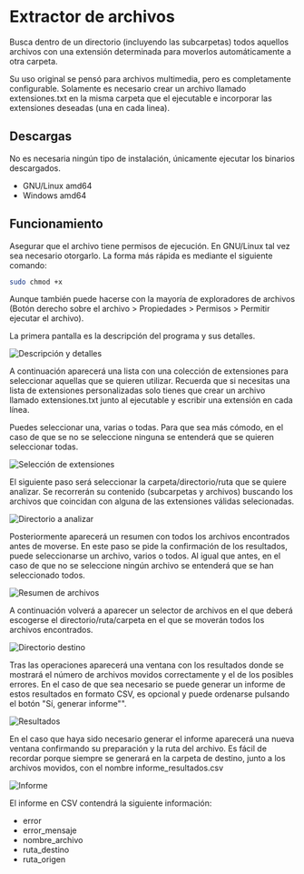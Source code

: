 # Extractor de archivos

Busca dentro de un directorio (incluyendo las subcarpetas) todos aquellos archivos con una extensión determinada para moverlos automáticamente a otra carpeta.

Su uso original se pensó para archivos multimedia, pero es completamente configurable. Solamente es necesario crear un archivo llamado extensiones.txt en la misma carpeta que el ejecutable e incorporar las extensiones deseadas (una en cada linea).

## Descargas

No es necesaria ningún tipo de instalación, únicamente ejecutar los binarios descargados.

* GNU/Linux amd64
* Windows amd64

## Funcionamiento

Asegurar que el archivo tiene permisos de ejecución. En GNU/Linux tal vez sea necesario otorgarlo. La forma más rápida es mediante el siguiente comando:

```bash
sudo chmod +x 
```

Aunque también puede hacerse con la mayoría de exploradores de archivos (Botón derecho sobre el archivo > Propiedades > Permisos > Permitir ejecutar el archivo).

La primera pantalla es la descripción del programa y sus detalles.

![Descripción y detalles](https://i.imgur.com/Upx0fWn.png "Descripción y detalles")

A continuación aparecerá una lista con una colección de extensiones para seleccionar aquellas que se quieren utilizar. Recuerda que si necesitas una lista de extensiones personalizadas solo tienes que crear un archivo llamado extensiones.txt junto al ejecutable y escribir una extensión en cada línea.

Puedes seleccionar una, varias o todas. Para que sea más cómodo, en el caso de que se no se seleccione ninguna se entenderá que se quieren seleccionar todas.

![Selección de extensiones](https://i.imgur.com/rgDyPHh.png "Selección de extensiones")

El siguiente paso será seleccionar la carpeta/directorio/ruta que se quiere analizar. Se recorrerán su contenido (subcarpetas y archivos) buscando los archivos que coincidan con alguna de las extensiones válidas selecionadas.

![Directorio a analizar](https://i.imgur.com/tRTfTVH.png "Directorio a analizar")

Posteriormente aparecerá un resumen con todos los archivos encontrados antes de moverse. En este paso se pide la confirmación de los resultados, puede seleccionarse un archivo, varios o todos. Al igual que antes, en el caso de que no se seleccione ningún archivo se entenderá que se han seleccionado todos.

![Resumen de archivos](https://i.imgur.com/j8pRqNk.png "Resumen de archivos")

A continuación volverá a aparecer un selector de archivos en el que deberá escogerse el directorio/ruta/carpeta en el que se moverán todos los archivos encontrados.

![Directorio destino](https://i.imgur.com/atzwM5X.png "Directorio destino")

Tras las operaciones aparecerá una ventana con los resultados donde se mostrará el número de archivos movidos correctamente y el de los posibles errores. En el caso de que sea necesario se puede generar un informe de estos resultados en formato CSV, es opcional y puede ordenarse pulsando el botón "Sí, generar informe"".

![Resultados](https://i.imgur.com/MBUuheF.png "Resultados")

En el caso que haya sido necesario generar el informe aparecerá una nueva ventana confirmando su preparación y la ruta del archivo. Es fácil de recordar porque siempre se generará en la carpeta de destino, junto a los archivos movidos, con el nombre informe_resultados.csv

![Informe](https://i.imgur.com/8XOVOIA.png "Informe")

El informe en CSV contendrá la siguiente información:

* error
* error_mensaje
* nombre_archivo
* ruta_destino
* ruta_origen
